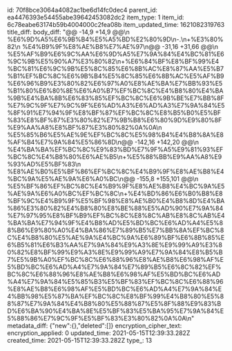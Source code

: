 id: 70f8bce3064a4082ac1be6d14fc0dec4
parent_id: ea4476393e54455abe39642453082dc2
item_type: 1
item_id: 6c78eabe63174b59b4004000c2fea08b
item_updated_time: 1621082319763
title_diff: 
body_diff: "@@ -14,9 +14,9 @@\\n %E6%9D%A5%E6%9B%B4%E5%A5%BD%E2%80%9D\\n-.\\n+%E3%80%82\\n  %E4%B9%9F%E8%AE%B8%E7%AE%97\\n@@ -31,16 +31,66 @@\\n %E5%AF%B9%E6%9C%AA%E6%9D%A5%E7%9A%84%E4%BC%81%E6%9C%9B%E5%90%A7%E3%80%82\\n+%E6%84%BF%E8%BF%99%E4%BC%81%E6%9C%9B%E5%8C%85%E6%8B%AC%E8%87%AA%E5%B7%B1%EF%BC%8C%E6%9B%B4%E5%8C%85%E6%8B%AC%E5%AF%B9%E6%96%B9%E3%80%82%E6%97%A0%E8%AE%BA%E7%BB%93%E5%B1%80%E6%80%8E%E6%A0%B7%EF%BC%8C%E4%B8%80%E4%BA%9B%E4%BA%8B%E6%83%85%EF%BC%8C%E6%9B%BE%E7%BB%8F%E7%9C%9F%E7%9C%9F%E6%AD%A3%E6%AD%A3%E7%9A%84%E5%8F%91%E7%94%9F%E8%BF%87%EF%BC%8C%E8%B5%B0%E5%BF%83%E8%BF%87%E3%80%82%E7%9B%B8%E6%80%9D%E9%80%8F%E9%AA%A8%E8%BF%87%E3%80%82%0A%0A\\n %E5%85%B6%E5%AE%9E%EF%BC%8C%E5%98%B4%E4%B8%8A%E8%AF%B4%E7%9A%84%E5%86%8D\\n@@ -142,16 +142,20 @@\\n %E4%BA%BA%EF%BC%8C%E9%83%BD%E7%9F%A5%E9%81%93%EF%BC%8C%E4%B8%80%E6%AE%B5\\n+%E5%88%BB%E9%AA%A8%E9%93%AD%E5%BF%83\\n %E8%AE%B0%E5%BF%86%EF%BC%8C%E4%B9%9F%E8%AE%B8%E4%BC%9A%E5%AE%9A%E6%A0%BC\\n@@ -155,8 +155,101 @@\\n %E5%BF%86%EF%BC%8C%E4%B9%9F%E8%AE%B8%E4%BC%9A%E5%AE%9A%E6%A0%BC%EF%BC%8C\\n+%E4%BD%86%E6%B0%B8%E8%BF%9C%E4%B9%9F%E5%BF%98%E8%AE%B0%E4%B8%8D%E4%BA%86%E3%80%82%E4%B8%80%E8%BE%88%E5%AD%90%E7%9A%84%E7%97%95%E8%BF%B9%EF%BC%8C%E8%8C%AB%E8%8C%AB%E4%BA%BA%E7%94%9F%E4%B8%AD%E5%BD%BC%E6%AD%A4%E5%88%B6%E9%80%A0%E4%BA%86%E7%89%B5%E7%BB%8A%EF%BC%8C%E4%B8%80%E5%AE%9A%E4%BC%9A%E6%89%BF%E6%8B%85%E6%B5%81%E6%B3%AA%E7%9A%84%E9%A3%8E%E9%99%A9%E3%80%82%E8%BF%99%E9%A3%8E%E9%99%A9%E7%9A%84%E8%B5%B7%E5%9B%A0%EF%BC%8C%E6%88%96%E8%AE%B8%E6%98%AF%E5%BD%BC%E6%AD%A4%E7%9A%84%E7%89%B5%E6%8C%82%EF%BC%8C%E6%88%96%E8%AE%B8%E6%98%AF%E5%BD%BC%E6%AD%A4%E7%9A%84%E5%85%B3%E5%BF%83%EF%BC%8C%E6%88%96%E8%AE%B8%E6%98%AF%E5%BD%BC%E6%AD%A4%E7%9A%84%E4%BB%98%E5%87%BA%EF%BC%8C%E8%BF%99%E4%B8%80%E5%88%87%E7%9A%84%E4%B8%80%E5%88%87%E5%8F%88%E9%83%BD%E6%BA%90%E4%BA%8E%E5%BF%83%E5%BA%95%E7%9A%84%E5%88%86%E7%9C%9F%E5%BF%83%E3%80%82%0A%0A\\n"
metadata_diff: {"new":{},"deleted":[]}
encryption_cipher_text: 
encryption_applied: 0
updated_time: 2021-05-15T12:39:33.282Z
created_time: 2021-05-15T12:39:33.282Z
type_: 13